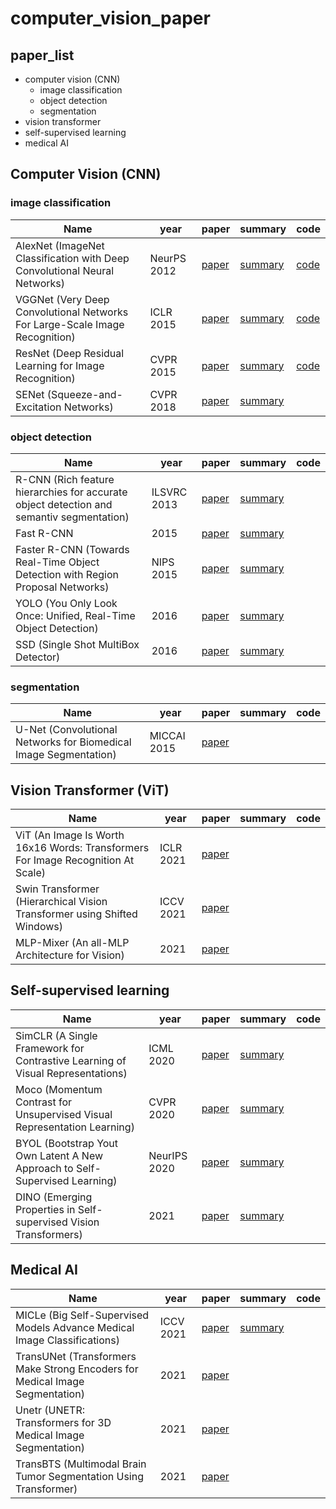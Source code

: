 # computer_vision_paper

## paper_list
- computer vision (CNN)
  - image classification
  - object detection
  - segmentation
- vision transformer
- self-supervised learning
- medical AI



## Computer Vision (CNN)

### image classification
|Name|year|paper|summary|code|
|---|---|---|---|---|
|AlexNet (ImageNet Classification with Deep Convolutional Neural Networks)|NeurPS 2012|[paper](https://papers.nips.cc/paper/2012/file/c399862d3b9d6b76c8436e924a68c45b-Paper.pdf)|[summary](https://mirror-dragonfly-2a2.notion.site/AlexNet-2012-14b1e41747b340f380d058e0604ea657)|[code](https://github.com/gompaang/cifar10-classification/blob/master/models/alexnet.py)|
|VGGNet (Very Deep Convolutional Networks For Large-Scale Image Recognition)|ICLR 2015|[paper](https://arxiv.org/pdf/1409.1556.pdf)|[summary](https://mirror-dragonfly-2a2.notion.site/VGGNet-2015-3c8abd1c60b646a4a173d57f2f3c4f57)|[code](https://github.com/gompaang/cifar10-classification/blob/master/models/vggnet.py)|
|ResNet (Deep Residual Learning for Image Recognition)|CVPR 2015|[paper](https://arxiv.org/pdf/1512.03385.pdf)|[summary](https://mirror-dragonfly-2a2.notion.site/ResNet-2015-ab49bb53ac194b6aac7e56fce4499f98)|[code](https://github.com/gompaang/cifar10-classification/blob/master/models/resnet.py)|
|SENet (Squeeze-and-Excitation Networks)|CVPR 2018|[paper](https://arxiv.org/pdf/1709.01507.pdf)|[summary](https://mirror-dragonfly-2a2.notion.site/SENet-2018-481b18a669fe4be88e8a2034e37c1999)||

### object detection
|Name|year|paper|summary|code|
|---|---|---|---|---|
|R-CNN (Rich feature hierarchies for accurate object detection and semantiv segmentation)|ILSVRC 2013|[paper](https://arxiv.org/abs/1311.2524)|[summary](https://mirror-dragonfly-2a2.notion.site/R-CNN-2014-967531ae120f41febd53fe331c9dbc61)||
|Fast R-CNN|2015|[paper](https://arxiv.org/pdf/1504.08083.pdf)|[summary](https://mirror-dragonfly-2a2.notion.site/Fast-R-CNN-2015-6aaf793a79c645c1a82cbdd18ed61e36)||
|Faster R-CNN (Towards Real-Time Object Detection with Region Proposal Networks)|NIPS 2015|[paper](https://arxiv.org/pdf/1506.01497.pdf)|[summary](https://mirror-dragonfly-2a2.notion.site/Faster-R-CNN-2016-59bca3f94a5d4b13a64cc29f50829d3f)||
|YOLO (You Only Look Once: Unified, Real-Time Object Detection)|2016|[paper](https://arxiv.org/pdf/1506.02640.pdf)|[summary](https://mirror-dragonfly-2a2.notion.site/YOLO-2016-bbf62be633864d9496302cc39fed227a)||
|SSD (Single Shot MultiBox Detector)|2016|[paper](https://arxiv.org/pdf/1512.02325.pdf)|[summary](https://mirror-dragonfly-2a2.notion.site/SSD-2016-83db924b7b104af5adf125595c816747)||

### segmentation
|Name|year|paper|summary|code|
|---|---|---|---|---|
|U-Net (Convolutional Networks for Biomedical Image Segmentation)|MICCAI 2015|[paper](https://arxiv.org/pdf/1505.04597.pdf)||



## Vision Transformer (ViT)
|Name|year|paper|summary|code|
|---|---|---|---|---|
|ViT (An Image Is Worth 16x16 Words: Transformers For Image Recognition At Scale)|ICLR 2021|[paper](https://arxiv.org/pdf/2010.11929.pdf)||
|Swin Transformer (Hierarchical Vision Transformer using Shifted Windows)|ICCV 2021|[paper](https://arxiv.org/pdf/2103.14030.pdf)||
|MLP-Mixer (An all-MLP Architecture for Vision)|2021|[paper](https://arxiv.org/pdf/2105.01601.pdf)|||



## Self-supervised learning
|Name|year|paper|summary|code|
|---|---|---|---|---|
|SimCLR (A Single Framework for Contrastive Learning of Visual Representations)|ICML 2020|[paper](https://arxiv.org/pdf/2002.05709.pdf)|[summary](https://mirror-dragonfly-2a2.notion.site/SimCLR-923b3c90e90c4a57b7c5018bb40a249b)||
|Moco (Momentum Contrast for Unsupervised Visual Representation Learning)|CVPR 2020|[paper](https://arxiv.org/pdf/1911.05722.pdf)|[summary](https://mirror-dragonfly-2a2.notion.site/MoCo-d85d8542b356448baa60b4aa5e3c0293)||
|BYOL (Bootstrap Yout Own Latent A New Approach to Self-Supervised Learning)|NeurIPS 2020|[paper](https://arxiv.org/pdf/2006.07733.pdf)|[summary](https://hey-stranger.tistory.com/236)||
|DINO (Emerging Properties in Self-supervised Vision Transformers)|2021|[paper](https://arxiv.org/pdf/2104.14294v2.pdf)|[summary](https://hey-stranger.tistory.com/237)||



## Medical AI
|Name|year|paper|summary|code|
|---|---|---|---|---|
|MICLe (Big Self-Supervised Models Advance Medical Image Classifications)|ICCV 2021|[paper](https://arxiv.org/pdf/2101.05224.pdf)|[summary](https://mirror-dragonfly-2a2.notion.site/Big-self-supervised-Models-Advance-Medical-Image-Classification-4e606a2df3ad42a2a1b2bc0379497d9a)||
|TransUNet (Transformers Make Strong Encoders for Medical Image Segmentation)|2021|[paper](https://arxiv.org/pdf/2102.04306.pdf)|||
|Unetr (UNETR: Transformers for 3D Medical Image Segmentation)|2021|[paper](https://arxiv.org/pdf/2103.10504v3.pdf)|||
|TransBTS (Multimodal Brain Tumor Segmentation Using Transformer)|2021|[paper](https://arxiv.org/pdf/2103.04430v2.pdf)|||


